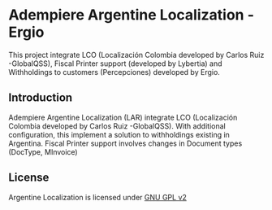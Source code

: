 Adempiere Argentine Localization -  Ergio
=================

This project integrate LCO (Localización Colombia developed by Carlos Ruiz -GlobalQSS), Fiscal Printer support (developed by Lybertia) and Withholdings to customers (Percepciones) developed by Ergio.

Introduction
------------
Adempiere Argentine Localization (LAR) integrate LCO (Localización Colombia developed by Carlos Ruiz -GlobalQSS). With additional configuration, this implement a solution to withholdings existing in Argentina.
Fiscal Printer support involves changes in Document types (DocType, MInvoice)

License
-------

Argentine Localization is licensed under [GNU GPL v2]



[GNU GPL v2]: http://www.gnu.org/licenses/gpl.html


